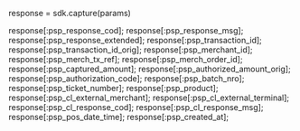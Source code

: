 response = sdk.capture(params)

response[:psp_response_cod];
response[:psp_response_msg];
response[:psp_response_extended];
response[:psp_transaction_id];
response[:psp_transaction_id_orig];
response[:psp_merchant_id];
response[:psp_merch_tx_ref];
response[:psp_merch_order_id];
response[:psp_captured_amount];
response[:psp_authorized_amount_orig];
response[:psp_authorization_code];
response[:psp_batch_nro];
response[:psp_ticket_number];
response[:psp_product];
response[:psp_cl_external_merchant];
response[:psp_cl_external_terminal];
response[:psp_cl_response_cod];
response[:psp_cl_response_msg];
response[:psp_pos_date_time];
response[:psp_created_at];
